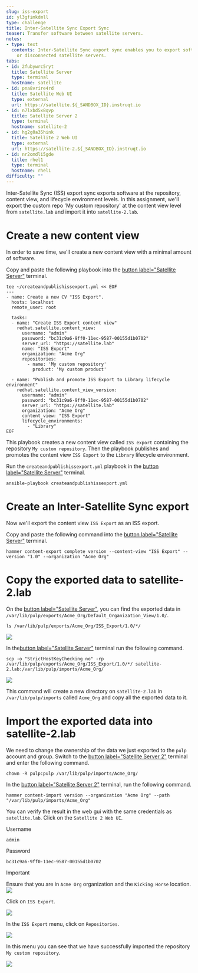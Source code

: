 ```yaml
---
slug: iss-export
id: yl3gfimkdmll
type: challenge
title: Inter-Satellite Sync Export Sync
teaser: Transfer software between satellite servers.
notes:
- type: text
  contents: Inter-Satellite Sync export sync enables you to export software to air-gapped
    or disconnected satellite servers.
tabs:
- id: 2fubywrc5ryt
  title: Satellite Server
  type: terminal
  hostname: satellite
- id: pna8vrire4rd
  title: Satellite Web UI
  type: external
  url: https://satellite.${_SANDBOX_ID}.instruqt.io
- id: n7lxbd5x8qvp
  title: Satellite Server 2
  type: terminal
  hostname: satellite-2
- id: hg2g0a35hink
  title: Satellite 2 Web UI
  type: external
  url: https://satellite-2.${_SANDBOX_ID}.instruqt.io
- id: nr2omdli5gde
  title: rhel1
  type: terminal
  hostname: rhel1
difficulty: ""
---
```


Inter-Satellite Sync (ISS) export sync exports software at the repository, content view, and lifecycle environment levels. In this assignment, we'll export the custom repo 'My custom repository' at the content view level from `satellite.lab` and import it into `satellite-2.lab`.

Create a new content view
===

In order to save time, we'll create a new content view with a minimal amount of software.

Copy and paste the following playbook into the [button label="Satellite Server"](tab-0) terminal.

```bash,run
tee ~/createandpublishissexport.yml << EOF
---
- name: Create a new CV "ISS Export".
  hosts: localhost
  remote_user: root

  tasks:
  - name: "Create ISS Export content view"
    redhat.satellite.content_view:
      username: "admin"
      password: "bc31c9a6-9ff0-11ec-9587-00155d1b0702"
      server_url: "https://satellite.lab"
      name: "ISS Export"
      organization: "Acme Org"
      repositories:
        - name: 'My custom repository'
          product: 'My custom product'

  - name: "Publish and promote ISS Export to Library lifecycle environment"
    redhat.satellite.content_view_version:
      username: "admin"
      password: "bc31c9a6-9ff0-11ec-9587-00155d1b0702"
      server_url: "https://satellite.lab"
      organization: "Acme Org"
      content_view: "ISS Export"
      lifecycle_environments:
        - "Library"
EOF
```

This playbook creates a new content view called `ISS export` containing the repository `My custom repository`. Then the playbook publishes and promotes the content view `ISS Export` to the `Library` lifecycle environment.

Run the `createandpublishissexport.yml` playbook in the [button label="Satellite Server"](tab-0) terminal.

```bash,run
ansible-playbook createandpublishissexport.yml
```

Create an Inter-Satellite Sync export
===

Now we'll export the content view `ISS Export` as an ISS export.

Copy and paste the following command into the [button label="Satellite Server"](tab-0) terminal.

```bash,run
hammer content-export complete version --content-view "ISS Export" --version "1.0" --organization "Acme Org"
```

Copy the exported data to satellite-2.lab
===

On the [button label="Satellite Server"](tab-0), you can find the exported data in `/var/lib/pulp/exports/Acme_Org/Default_Organization_View/1.0/`.

```bash,run
ls /var/lib/pulp/exports/Acme_Org/ISS_Export/1.0/*/
```

![](../assets/exportedcv.png)

In the[button label="Satellite Server"](tab-0) terminal run the following command.

```bash,run
scp -o "StrictHostKeyChecking no" -rp /var/lib/pulp/exports/Acme_Org/ISS_Export/1.0/*/ satellite-2.lab:/var/lib/pulp/imports/Acme_Org/
```

![](../assets/mvexportstosatellite2.png)

This command will create a new directory on `satellite-2.lab` in `/var/lib/pulp/imports` called `Acme_Org` and copy all the exported data to it.

Import the exported data into satellite-2.lab
===

We need to change the ownership of the data we just exported to the `pulp` account and group. Switch to the [button label="Satellite Server 2"](tab-2) terminal and enter the following command.

```bash,run
chown -R pulp:pulp /var/lib/pulp/imports/Acme_Org/
```

In the [button label="Satellite Server 2"](tab-2) terminal, run the following command.

```bash,run
hammer content-import version --organization "Acme Org" --path "/var/lib/pulp/imports/Acme_Org"
```

You can verify the result in the web gui with the same credentials as `satellite.lab`. Click on the `Satellite 2 Web UI`.

Username

```
admin
```

Password

```
bc31c9a6-9ff0-11ec-9587-00155d1b0702
```

>[!IMPORTANT]
>Ensure that you are in `Acme Org` organization and the `Kicking Horse` location.
>![](../assets/exportedissexport.png)

Click on `ISS Export`.

![](../assets/issexportcv.png)

In the `ISS Export` menu, click on `Repositories`.

![](../assets/issexportrepos.png)

In this menu you can see that we have successfully imported the repository `My custom repository`.

![](../assets/exportedcustomrepo.png)
